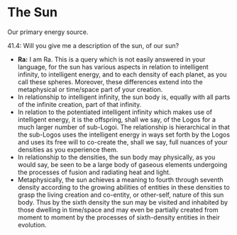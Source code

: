 # The Sun
Our primary energy source.

41.4: Will you give me a description of the sun, of our sun?
- **Ra:** I am Ra. This is a query which is not easily answered in your language, for the sun has various aspects in relation to intelligent infinity, to intelligent energy, and to each density of each planet, as you call these spheres. Moreover, these differences extend into the metaphysical or time/space part of your creation.
- In relationship to intelligent infinity, the sun body is, equally with all parts of the infinite creation, part of that infinity.
- In relation to the potentiated intelligent infinity which makes use of intelligent energy, it is the offspring, shall we say, of the Logos for a much larger number of sub-Logoi. The relationship is hierarchical in that the sub-Logos uses the intelligent energy in ways set forth by the Logos and uses its free will to co-create the, shall we say, full nuances of your densities as you experience them.
- In relationship to the densities, the sun body may physically, as you would say, be seen to be a large body of gaseous elements undergoing the processes of fusion and radiating heat and light.
- Metaphysically, the sun achieves a meaning to fourth through seventh density according to the growing abilities of entities in these densities to grasp the living creation and co-entity, or other-self, nature of this sun body. Thus by the sixth density the sun may be visited and inhabited by those dwelling in time/space and may even be partially created from moment to moment by the processes of sixth-density entities in their evolution.
